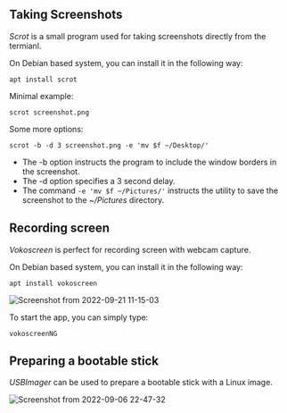 ## Taking Screenshots

*Scrot* is a small program used for taking screenshots directly from the termianl.

On Debian based system, you can install it in the following way:

    apt install scrot

Minimal example:

    scrot screenshot.png

Some more options:

    scrot -b -d 3 screenshot.png -e 'mv $f ~/Desktop/'

* The -b option instructs the program to include the window borders in the screenshot.
* The -d option specifies a 3 second delay.
* The command `-e 'mv $f ~/Pictures/'` instructs the utility to save the screenshot to the *~/Pictures* directory. 

## Recording screen

*Vokoscreen* is perfect for recording screen with webcam capture.

On Debian based system, you can install it in the following way:

    apt install vokoscreen
    
![Screenshot from 2022-09-21 11-15-03](https://user-images.githubusercontent.com/37275728/191465681-8b4915ad-b8a5-4a69-b05b-d3b25b5e2d95.png)

To start the app, you can simply type:

    vokoscreenNG

## Preparing a bootable stick

*USBImager* can be used to prepare a bootable stick with a Linux image.

![Screenshot from 2022-09-06 22-47-32](https://user-images.githubusercontent.com/37275728/188735068-290204a3-e986-49e7-be72-3caf4fa95644.png)
